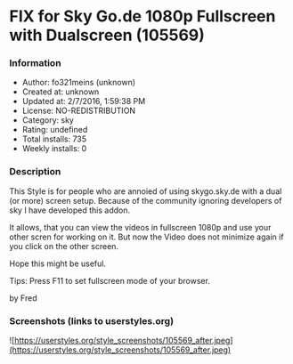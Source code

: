 # FIX for Sky Go.de 1080p Fullscreen with Dualscreen (105569)

### Information
- Author: fo321meins (unknown)
- Created at: unknown
- Updated at: 2/7/2016, 1:59:38 PM
- License: NO-REDISTRIBUTION
- Category: sky
- Rating: undefined
- Total installs: 735
- Weekly installs: 0


### Description
This Style is for people who are annoied of using skygo.sky.de with a dual (or more) screen setup.
Because of the community ignoring developers of sky I have developed this addon.

It allows, that you can view the videos in fullscreen 1080p and use your other scren for working on it. But now the Video does not minimize again if you click on the other screen.

Hope this might be useful.

Tips: Press F11 to set fullscreen mode of your browser.

by Fred


### Screenshots (links to userstyles.org)
![https://userstyles.org/style_screenshots/105569_after.jpeg](https://userstyles.org/style_screenshots/105569_after.jpeg)


